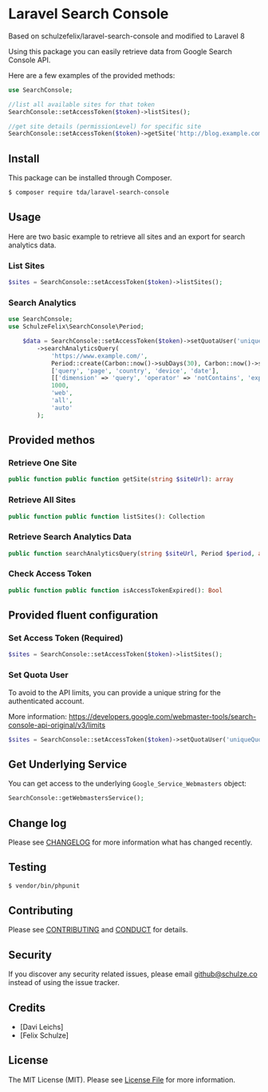 # Laravel Search Console

Based on schulzefelix/laravel-search-console and modified to Laravel 8

Using this package you can easily retrieve data from Google Search Console API.

Here are a few examples of the provided methods:

```php
use SearchConsole;

//list all available sites for that token
SearchConsole::setAccessToken($token)->listSites();

//get site details (permissionLevel) for specific site
SearchConsole::setAccessToken($token)->getSite('http://blog.example.com/');
```


## Install

This package can be installed through Composer.

``` bash
$ composer require tda/laravel-search-console
```

## Usage

Here are two basic example to retrieve all sites and an export for search analytics data.
### List Sites

```php
$sites = SearchConsole::setAccessToken($token)->listSites();
```

### Search Analytics

```php
use SearchConsole;
use SchulzeFelix\SearchConsole\Period;

    $data = SearchConsole::setAccessToken($token)->setQuotaUser('uniqueQuotaUserString')
        ->searchAnalyticsQuery(
            'https://www.example.com/',
            Period::create(Carbon::now()->subDays(30), Carbon::now()->subDays(2)),
            ['query', 'page', 'country', 'device', 'date'],
            [['dimension' => 'query', 'operator' => 'notContains', 'expression' => 'cheesecake']],
            1000,
            'web',
            'all',
            'auto'
        );
```

## Provided methos
### Retrieve One Site
```php
public function public function getSite(string $siteUrl): array
```

### Retrieve All Sites
```php
public function public function listSites(): Collection
```

### Retrieve Search Analytics Data
```php
public function searchAnalyticsQuery(string $siteUrl, Period $period, array $dimensions = [], array $filters = [], int $rows = 1000, string $searchType = 'web', string $dataState = 'final', string $aggregationType = 'auto'): Collection
```

### Check Access Token
```php
public function public function isAccessTokenExpired(): Bool
```

## Provided fluent configuration

### Set Access Token (Required)

```php
$sites = SearchConsole::setAccessToken($token)->listSites();
```

### Set Quota User
To avoid to the API limits, you can provide a unique string for the authenticated account.

More information: https://developers.google.com/webmaster-tools/search-console-api-original/v3/limits
```php
$sites = SearchConsole::setAccessToken($token)->setQuotaUser('uniqueQuotaUserString')->listSites();
```

## Get Underlying Service
You can get access to the underlying `Google_Service_Webmasters` object:

```php
SearchConsole::getWebmastersService();
```

## Change log

Please see [CHANGELOG](CHANGELOG.md) for more information what has changed recently.

## Testing

``` bash
$ vendor/bin/phpunit
```

## Contributing

Please see [CONTRIBUTING](CONTRIBUTING.md) and [CONDUCT](CONDUCT.md) for details.

## Security

If you discover any security related issues, please email github@schulze.co instead of using the issue tracker.

## Credits

- [Davi Leichs]
- [Felix Schulze]

## License

The MIT License (MIT). Please see [License File](LICENSE.md) for more information.

[link-author]: https://github.com/davileichs
[link-felix]: https://github.com/schulzefelix
